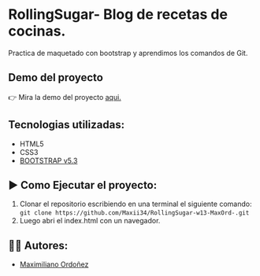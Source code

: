 # RollingSugar- Blog de recetas de cocinas.

Practica de maquetado con bootstrap y aprendimos los comandos de Git.

## Demo del proyecto

👉 Mira la demo del proyecto [aqui.](https://rollingsugarw13maxord.netlify.app/)

## Tecnologias utilizadas:

- HTML5
- CSS3
- [BOOTSTRAP v5.3](https://getbootstrap.com/docs/5.3/getting-started/introduction/)

## ▶️ Como Ejecutar el proyecto:

1. Clonar el repositorio escribiendo en una terminal el siguiente comando: `git clone https://github.com/Maxii34/RollingSugar-w13-MaxOrd-.git`
1. Luego abri el index.html con un navegador.
 
## 👨‍💻 Autores:

- [Maximiliano Ordoñez](https://github.com/Maxii34/RollingSugar-w13-MaxOrd-)

